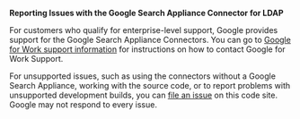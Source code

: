 **Reporting Issues with the Google Search Appliance Connector for LDAP**

For customers who qualify for enterprise-level support, Google
provides support for the Google Search Appliance Connectors. You can
go to [Google for Work support information](http://www.google.com/support/enterprise/go/gsa_support)
for instructions on how to contact Google for Work Support.

For unsupported issues, such as using the connectors without a Google Search
Appliance, working with the source code, or to report problems with
unsupported development builds, you can [file an issue](http://code.google.com/p/google-enterprise-connector-ldap/issues/list) on this code site.
Google may not respond to every issue.